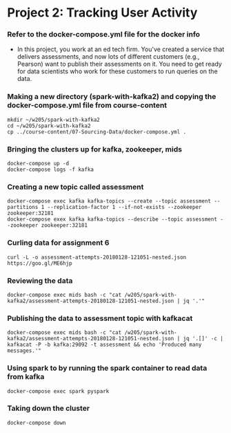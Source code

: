 # Project 2: Tracking User Activity

### Refer to the docker-compose.yml file for the docker info

- In this project, you work at an ed tech firm. You've created a service that delivers assessments, and now lots of different customers (e.g., Pearson) want to publish their assessments on it. You need to get ready for data scientists who work for these customers to run queries on the data. 

### Making a new directory (spark-with-kafka2) and copying the docker-compose.yml file from course-content
```
mkdir ~/w205/spark-with-kafka2
cd ~/w205/spark-with-kafka2
cp ../course-content/07-Sourcing-Data/docker-compose.yml .
```

### Bringing the clusters up for kafka, zookeeper, mids
```
docker-compose up -d
docker-compose logs -f kafka
```

### Creating a new topic called assessment
```
docker-compose exec kafka kafka-topics --create --topic assessment --partitions 1 --replication-factor 1 --if-not-exists --zookeeper zookeeper:32181
docker-compose exex kafka kafka-topics --describe --topic assessment --zookeeper zookeeper:32181
```

### Curling data for assignment 6
```
curl -L -o assessment-attempts-20180128-121051-nested.json https://goo.gl/ME6hjp
```

### Reviewing the data
```
docker-compose exec mids bash -c "cat /w205/spark-with-kafka2/assessment-attempts-20180128-121051-nested.json | jq '.'"
```

### Publishing the data to assessment topic with kafkacat
```
docker-compose exec mids bash -c "cat /w205/spark-with-kafka2/assessment-attempts-20180128-121051-nested.json | jq '.[]' -c | kafkacat -P -b kafka:29092 -t assessment && echo 'Produced many messages.'"
```

### Using spark to by running the spark container to read data from kafka
```
docker-compose exec spark pyspark
```

### Taking down the cluster
```
docker-compose down
```
